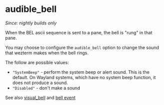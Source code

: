 # audible_bell

*Since: nightly builds only*

When the BEL ascii sequence is sent to a pane, the bell is "rung" in that pane.

You may choose to configure the `audible_bell` option to change the sound
that wezterm makes when the bell rings.

The follow are possible values:

* `"SystemBeep"` - perform the system beep or alert sound. This is the default. On Wayland systems, which have no system beep function, it does not produce a sound.
* `"Disabled"` - don't make a sound


See also [visual_bell](visual_bell.md) and [bell event](../window-events/bell.md)

